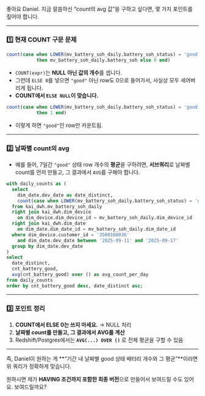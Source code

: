 좋아요 Daniel. 지금 말씀하신 “count의 avg 값”을 구하고 싶다면, 몇 가지 포인트를 짚어야 합니다.

---

### 1️⃣ 현재 COUNT 구문 문제

```sql
count(case when LOWER(mv_battery_soh_daily.battery_soh_status) = 'good'
           then mv_battery_soh_daily.battery_soh else 0 end)
```

* `COUNT(expr)`는 **NULL 아닌 값의 개수**를 셉니다.
* 그런데 `ELSE 0`를 넣으면 `"good"` 아닌 row도 0으로 들어가서, 사실상 모두 세어버리게 됩니다.
* **COUNT에서 `ELSE NULL`이 맞습니다.**

```sql
count(case when LOWER(mv_battery_soh_daily.battery_soh_status) = 'good'
           then 1 end)
```

* 이렇게 하면 `"good"`인 row만 카운트됨.

---

### 2️⃣ 날짜별 count의 avg

* 예를 들어, 7일간 `"good"` 상태 row 개수의 **평균**을 구하려면, **서브쿼리**로 날짜별 count를 먼저 만들고, 그 결과에서 `AVG`를 구해야 합니다.

```sql
with daily_counts as (
  select
    dim_date.dev_date as date_distinct,
    count(case when LOWER(mv_battery_soh_daily.battery_soh_status) = 'good' then 1 end) as cnt_battery_good
  from kai_dwh.mv_battery_soh_daily
  right join kai_dwh.dim_device
    on dim_device.dim_device_id = mv_battery_soh_daily.dim_device_id
  right join kai_dwh.dim_date
    on dim_date.dim_date_id = mv_battery_soh_daily.dim_date_id
  where dim_device.customer_id = '3508168036'
    and dim_date.dev_date between '2025-09-11' and '2025-09-17'
  group by dim_date.dev_date
)
select
  date_distinct,
  cnt_battery_good,
  avg(cnt_battery_good) over () as avg_count_per_day
from daily_counts
order by cnt_battery_good desc, date_distinct asc;
```

---

### 3️⃣ 포인트 정리

1. **COUNT에서 ELSE 0는 쓰지 마세요.** → NULL 처리
2. **날짜별 count를 만들고, 그 결과에서 AVG를 계산**
3. Redshift/Postgres에서는 **`AVG(...) OVER ()`** 로 전체 평균을 구할 수 있음

---

즉, Daniel이 원하는 게 \*\*“기간 내 날짜별 good 상태 배터리 개수와 그 평균”\*\*이라면 위 쿼리가 정확하게 맞습니다.

원하시면 제가 **HAVING 조건까지 포함한 최종 버전**으로 만들어서 보여드릴 수도 있어요. 보여드릴까요?
